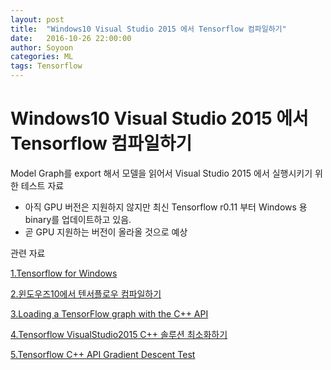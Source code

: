 ```yaml
---
layout: post
title:  "Windows10 Visual Studio 2015 에서 Tensorflow 컴파일하기"
date:   2016-10-26 22:00:00
author: Soyoon
categories: ML
tags: Tensorflow
---
```


# Windows10 Visual Studio 2015 에서 Tensorflow 컴파일하기
Model Graph를 export 해서 모델을 읽어서 Visual Studio 2015 에서 실행시키기 위한 테스트 자료

* 아직 GPU 버전은 지원하지 않지만 최신 Tensorflow r0.11 부터 Windows 용 binary를 업데이트하고 있음.
* 곧 GPU 지원하는 버전이 올라올 것으로 예상

관련 자료

[1.Tensorflow for Windows](https://tensorflowkorea.wordpress.com/2016/10/07/tensorflow-for-windows/)

[2.윈도우즈10에서 텐서플로우 컴파일하기](http://blog.naver.com/atelierjpro/220830743694)

[3.Loading a TensorFlow graph with the C++ API](https://medium.com/jim-fleming/loading-a-tensorflow-graph-with-the-c-api-4caaff88463f#.ijnwx6beu)

[4.Tensorflow VisualStudio2015 C++ 솔루션 최소화하기](http://blog.naver.com/atelierjpro/220831367783)

[5.Tensorflow C++ API Gradient Descent Test](http://blog.naver.com/atelierjpro/220845584247)
